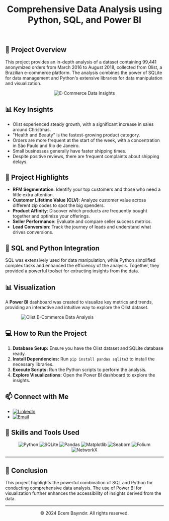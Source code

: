 <h1 align="center">Comprehensive Data Analysis using Python, SQL, and Power BI</h1>

<br/>

<h2>🚀 <strong>Project Overview</strong></h2>
<p>
This project provides an in-depth analysis of a dataset containing 99,441 anonymized orders from March 2016 to August 2018, collected from Olist, a Brazilian e-commerce platform. The analysis combines the power of SQLite for data management and Python's extensive libraries for data manipulation and visualization.
</p>

<div align="center">
    <img src="https://i.imgur.com/0ejX40T.jpeg" alt="E-Commerce Data Insights" />
</div>

<h2>📊 <strong>Key Insights</strong></h2>
<ul>
  <li>Olist experienced steady growth, with a significant increase in sales around Christmas.</li>
  <li>"Health and Beauty" is the fastest-growing product category.</li>
  <li>Orders are more frequent at the start of the week, with a concentration in São Paulo and Rio de Janeiro.</li>
  <li>Small businesses generally have faster shipping times.</li>
  <li>Despite positive reviews, there are frequent complaints about shipping delays.</li>
</ul>

<h2>🎯 <strong>Project Highlights</strong></h2>
<ul>
    <li><strong>RFM Segmentation</strong>: Identify your top customers and those who need a little extra attention.</li>
    <li><strong>Customer Lifetime Value (CLV)</strong>: Analyze customer value across different zip codes to spot the big spenders.</li>
    <li><strong>Product Affinity</strong>: Discover which products are frequently bought together and optimize your offerings.</li>
    <li><strong>Seller Performance</strong>: Evaluate and compare seller success metrics.</li>
    <li><strong>Lead Conversion</strong>: Track the journey of leads and understand what drives conversions.</li>
</ul>

<h2>🔧 <strong>SQL and Python Integration</strong></h2>
<p>
SQL was extensively used for data manipulation, while Python simplified complex tasks and enhanced the efficiency of the analysis. Together, they provided a powerful toolset for extracting insights from the data.
</p>

<h2>📊 <strong>Visualization</strong></h2>
<p>
A <strong>Power BI</strong> dashboard was created to visualize key metrics and trends, providing an interactive and intuitive way to explore the Olist dataset.
</p>

<img src="https://i.imgur.com/74PwEMR.png" alt="Olist E-Commerce Data Analysis" style="display: block; margin: 0 auto; max-width: 80%; height: auto;">


<h2>💻 <strong>How to Run the Project</strong></h2>
<ol>
  <li><strong>Database Setup:</strong> Ensure you have the Olist dataset and SQLite database ready.</li>
  <li><strong>Install Dependencies:</strong> Run <code>pip install pandas sqlite3</code> to install the necessary libraries.</li>
  <li><strong>Execute Scripts:</strong> Run the Python scripts to perform the analysis.</li>
  <li><strong>Explore Visualizations:</strong> Open the Power BI dashboard to explore the insights.</li>
</ol>

<h2>📫 <strong>Connect with Me</strong></h2>
<ul>
    <li><a href="https://www.linkedin.com/in/ecembayindir/"><img src="https://img.shields.io/badge/LinkedIn-%230077B5.svg?logo=linkedin&logoColor=white" alt="LinkedIn"/></a></li>
    <li><a href="mailto:ecmbyndr@gmail.com"><img src="https://img.shields.io/badge/Email-D14836?logo=gmail&logoColor=white" alt="Email"/></a></li>
</ul>

<h2>🌟 <strong>Skills and Tools Used</strong></h2>
<div align="center">
    <img src="https://img.shields.io/badge/python-3670A0?style=for-the-badge&logo=python&logoColor=ffdd54" alt="Python"/>
    <img src="https://img.shields.io/badge/sqlite-%2307405e.svg?style=for-the-badge&logo=sqlite&logoColor=white" alt="SQLite"/>
    <img src="https://img.shields.io/badge/pandas-%23150458.svg?style=for-the-badge&logo=pandas&logoColor=white" alt="Pandas"/>
    <img src="https://img.shields.io/badge/matplotlib-%230C4B33.svg?style=for-the-badge&logo=matplotlib&logoColor=white" alt="Matplotlib"/>
    <img src="https://img.shields.io/badge/seaborn-%231F77B4.svg?style=for-the-badge&logo=seaborn&logoColor=white" alt="Seaborn"/>
    <img src="https://img.shields.io/badge/folium-%233C8D1F.svg?style=for-the-badge&logo=folium&logoColor=white" alt="Folium"/>
    <img src="https://img.shields.io/badge/networkx-%233D8C4E.svg?style=for-the-badge&logo=networkx&logoColor=white" alt="NetworkX"/>
</div>

<hr>

<h2>📜 <strong>Conclusion</strong></h2>
<p>
This project highlights the powerful combination of SQL and Python for conducting comprehensive data analysis. The use of Power BI for visualization further enhances the accessibility of insights derived from the data.
</p>

---

<p align="center">
    &copy; 2024 Ecem Bayındır. All rights reserved.
</p>
